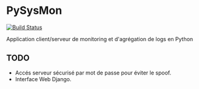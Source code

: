 # PySysMon

[![Build Status](https://travis-ci.org/alexandrebouthinon/PySysMon.svg?branch=master)](https://travis-ci.org/alexandrebouthinon/PySysMon)

Application client/serveur de monitoring et d'agrégation de logs en Python


## TODO

* Accés serveur sécurisé par mot de passe pour éviter le spoof.
* Interface Web Django.
